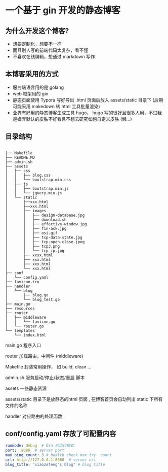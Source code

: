 # 一个基于 gin 开发的静态博客

## 为什么开发这个博客?

- 想要定制化，想要不一样
- 而且别人写的前端代码太复杂，看不懂
- 不喜欢在线编辑，想通过 markdown 写作

## 本博客采用的方式

- 服务端语言用的是 golang
- web 框架用的 gin
- 静态页面使用 Typora 写好导出 .html 页面后放入 assets/static 目录下 (后期可能采用 makedown 转 html 工具批量渲染)
- 业界有好用的静态博客生成工具 hugo， hugo 写的很好且很多人用，不过我是嫌弃默认的皮肤不好看且不想去研究如何自定义皮肤 (懒...)

## 目录结构

```

├── Makefile
├── README.MD
├── admin.sh
├── assets
│   ├── css
│   │   ├── blog.css
│   │   └── bootstrap.min.css
│   ├── js
│   │   ├── bootstrap.min.js
│   │   └── jquery.min.js
│   └── static
│       ├──xxx.html
│       ├──xxx.html
│       ├── images
│       │   ├── design-database.jpg
│       │   ├── download.sh
│       │   ├── effective-window.jpg
│       │   ├── fin-ack.jpg
│       │   ├── osi.gif
│       │   ├── tcp-data-state.jpg
│       │   ├── tcp-open-close.jpeg
│       │   ├── tcp3.png
│       │   └── tcp_ip.jpg
│       ├── xxxx.html
│       ├── xxx.html
│       ├── xxx.html
│       └── xxx.html
├── conf
│   └── config.yaml
├── favicon.ico
├── handler
│   └── blog
│       ├── blog.go
│       └── blog_test.go
├── main.go
├── resources
├── router
│   ├── middleware
│   │   └── favicon.go
│   └── router.go
└── templates
    └── index.html

```

main.go 程序入口

router 加载路由，中间件 (middleware)

Makefile  封装常用操作， 如 build, clean ...

admin.sh  服务启动/停止/状态/重启 脚本

assets 一些静态资源

assets/static 目录下是放静态的html 页面 , 在博客首页会自动列出 static 下所有文件的名称

handler 对应路由的处理函数

## conf/config.yaml 存放了可配置内容

```yaml
runmode: debug  # Gin 的运行模式
port: :8080  # server port
max_ping_count: 3 # health check max try  count 
url: http://127.0.0.1:8080  # server url
blog_title: "xiaozefeng's blog" # blog title
```

